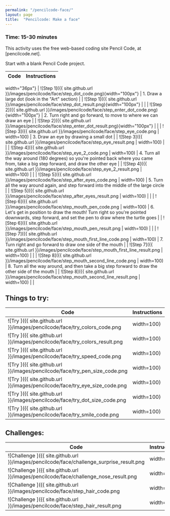```yaml
---
permalink: "/pencilcode-face/"
layout: page
title:  "Pencilcode: Make a face"
---
```


### Time: 15-30 minutes

This activity uses the free web-based coding site Pencil Code, at [pencilcode.net].

Start with a blank Pencil Code project.

| **Code** | **Instructions** |
| -------- | ---------------- |
 width="36px"}
| ![Step 1]({{ site.github.url }}/images/pencilcode/face/step_dot_code.png){width="100px"} | 1. Draw a large dot (look in the "Art" section) |
| ![Step 1]({{ site.github.url }}/images/pencilcode/face/step_dot_result.png){width="100px"} |  |
| ![Step 2]({{ site.github.url }}/images/pencilcode/face/step_enter_dot_code.png){width="100px"} | 2. Turn right and go forward, to move to where we can draw an eye |
| ![Step 2]({{ site.github.url }}/images/pencilcode/face/step_enter_dot_result.png){width="100px"} |  |
| ![Step 3]({{ site.github.url }}/images/pencilcode/face/step_eye_code.png | width=100) | 3. Draw an eye by drawing a  small dot |
| ![Step 3]({{ site.github.url }}/images/pencilcode/face/step_eye_result.png | width=100) |  |
| ![Step 4]({{ site.github.url }}/images/pencilcode/face/step_eye_2_code.png | width=100) | 4. Turn all the way around (180 degrees) so you're pointed back where you came from, take a big step forward, and draw the other eye |
| ![Step 4]({{ site.github.url }}/images/pencilcode/face/step_eye_2_result.png | width=100) |  |
| ![Step 5]({{ site.github.url }}/images/pencilcode/face/step_after_eyes_code.png | width=100) | 5. Turn all the way around again, and step forward into the middle of the large circle |
| ![Step 5]({{ site.github.url }}/images/pencilcode/face/step_after_eyes_result.png | width=100) |  |
| ![Step 6]({{ site.github.url }}/images/pencilcode/face/step_mouth_pen_code.png | width=100) | 6. Let's get in position to draw the mouth! Turn right so you're pointed downwards, step forward, and set the pen to draw where the turtle goes |
| ![Step 6]({{ site.github.url }}/images/pencilcode/face/step_mouth_pen_result.png | width=100) |  |
| ![Step 7]({{ site.github.url }}/images/pencilcode/face/step_mouth_first_line_code.png | width=100) | 7. Turn right and go forward to draw one side of the mouth |
| ![Step 7]({{ site.github.url }}/images/pencilcode/face/step_mouth_first_line_result.png | width=100) |  |
| ![Step 8]({{ site.github.url }}/images/pencilcode/face/step_mouth_second_line_code.png | width=100) | 8. Turn all the way around, and then take a big step forward to draw the other side of the mouth |
| ![Step 8]({{ site.github.url }}/images/pencilcode/face/step_mouth_second_line_result.png | width=100) |  |

Things to try:
---------------
| **Code** | **Instructions** |
| -------- | ---------------- |
| ![Try ]({{ site.github.url }}/images/pencilcode/face/try_colors_code.png | width=100) | Try changing the colors of the different parts of the face. What color combination is your favorite? What if all the colors are the same? |
| ![Try ]({{ site.github.url }}/images/pencilcode/face/try_colors_result.png | width=100) |  |
| ![Try ]({{ site.github.url }}/images/pencilcode/face/try_speed_code.png | width=100) | Try putting a **Speed** block at the beginning. Can you understand what the turtle is doing if the speed is very fast? |
| ![Try ]({{ site.github.url }}/images/pencilcode/face/try_pen_size_code.png | width=100) | Try changing the pen size! Does it look better when it's large? Or small? |
| ![Try ]({{ site.github.url }}/images/pencilcode/face/try_eye_size_code.png | width=100) | Try changing the size of the eyes! Does the face look weird when they're big? |
| ![Try ]({{ site.github.url }}/images/pencilcode/face/try_dot_size_code.png | width=100) | Try changing the size of the big dot that makes the face at the beginning! Does it look like a baby when it's big? Like an alien when it's small? |
| ![Try ]({{ site.github.url }}/images/pencilcode/face/try_smile_code.png | width=100) | This face seems kind of sad, right? Try removing the mouth code from your program (everything under the last **Pen** block) and putting in this code instead. Does that cheer the face up? |

Challenges:
-------------
| **Code** | **Instructions** |
| -------- | ---------------- |
| ![Challenge ]({{ site.github.url }}/images/pencilcode/face/challenge_surprise_result.png | width=100) | Challenge 1: Can you make the face surprised? |
| ![Challenge ]({{ site.github.url }}/images/pencilcode/face/challenge_nose_result.png | width=100) | Challenge 1: Can you give the face a nose? |
| ![Challenge ]({{ site.github.url }}/images/pencilcode/face/step_hair_code.png | width=100) | Challenge 1: Can you give the face some hair? Try entering this code and seeing what happens. |
| ![Challenge ]({{ site.github.url }}/images/pencilcode/face/step_hair_result.png | width=100) |  |

